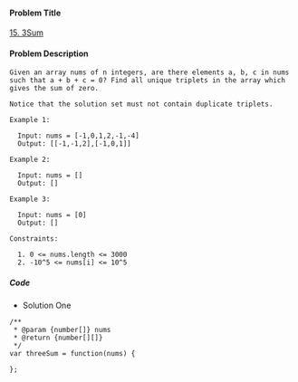 #### Problem Title
[15. 3Sum](https://leetcode.com/problems/3sum/)
#### Problem Description
```
Given an array nums of n integers, are there elements a, b, c in nums such that a + b + c = 0? Find all unique triplets in the array which gives the sum of zero.

Notice that the solution set must not contain duplicate triplets.

Example 1:

  Input: nums = [-1,0,1,2,-1,-4]
  Output: [[-1,-1,2],[-1,0,1]]

Example 2:

  Input: nums = []
  Output: []

Example 3:

  Input: nums = [0]
  Output: []

Constraints:

  1. 0 <= nums.length <= 3000
  2. -10^5 <= nums[i] <= 10^5
```

##### Code

- Solution One
```
/**
 * @param {number[]} nums
 * @return {number[][]}
 */
var threeSum = function(nums) {
    
};
```
